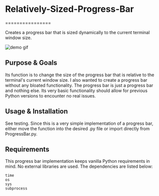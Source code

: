 # Relatively-Sized-Progress-Bar
================

Creates a progress bar that is sized dynamically to the current terminal window size. 

![demo gif](https://cs-people.bu.edu/cjoe/output2.gif)

## Purpose & Goals

Its function is to change the size of the progress bar that is relative to the terminal's current window size. I also wanted to create a progress bar without any bloated functionality. The progress bar is just a progress bar and nothing else. Its very basic functionality should allow for previous Python versions to encounter no real issues. 

## Usage & Installation

See testing. Since this is a very simple implementation of a progress bar, either move the function into the desired .py file or import directly from ProgressBar.py. 

## Requirements

This progress bar implementation keeps vanilla Python requirements in mind. No external libraries are used. The dependencies are listed below:
```
time
os
sys
subprocess
```
